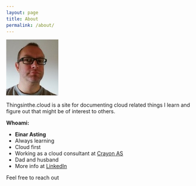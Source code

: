 ```yaml
---
layout: page
title: About
permalink: /about/
---
```




![](/images/IMG_20170920_102445_small01.jpg)

Thingsinthe.cloud is a site for documenting cloud related things I learn and figure out that might be of interest to others.

**Whoami:**

- **Einar Asting**
- Always learning
- Cloud first
- Working as a cloud consultant at [Crayon AS](https://www.crayon.com/nb-NO/)
- Dad and husband
- More info at [LinkedIn](https://www.linkedin.com/in/easting/)

Feel free to reach out

